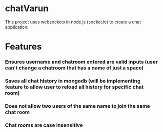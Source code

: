 # chatVarun
This project uses websockets in node.js (socket.io) to create a chat application. 
# Features
### Ensures username and chatroom entered are valid inputs (user can't change a chatroom that has a name of just a space)
###  Saves all chat history in mongodb (will be implementing feature to allow user to reload all history for specific chat room)
###  Does not allow two users of the same name to join the same chat room
### Chat rooms are case insensitive
  
